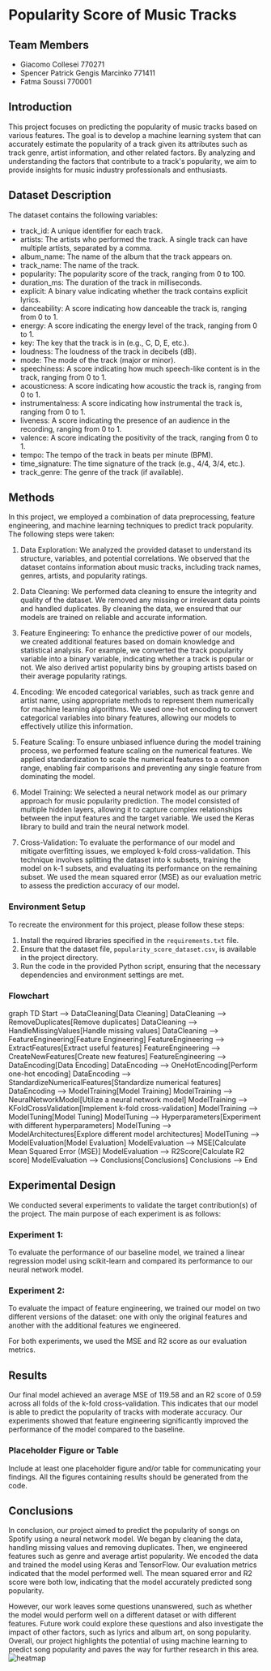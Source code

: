 #  Popularity Score of Music Tracks

## Team Members

- Giacomo Collesei 770271
- Spencer Patrick Gengis Marcinko 771411
- Fatma Soussi 770001

## Introduction
This project focuses on predicting the popularity of music tracks based on various features. The goal is to develop a machine learning system that can accurately estimate the popularity of a track given its attributes such as track genre, artist information, and other related factors. By analyzing and understanding the factors that contribute to a track's popularity, we aim to provide insights for music industry professionals and enthusiasts.

## Dataset Description
The dataset contains the following variables:
- track_id: A unique identifier for each track.
- artists: The artists who performed the track. A single track can have multiple artists, separated by a comma.
- album_name: The name of the album that the track appears on.
- track_name: The name of the track.
- popularity: The popularity score of the track, ranging from 0 to 100.
- duration_ms: The duration of the track in milliseconds.
- explicit: A binary value indicating whether the track contains explicit lyrics.
- danceability: A score indicating how danceable the track is, ranging from 0 to 1.
- energy: A score indicating the energy level of the track, ranging from 0 to 1.
- key: The key that the track is in (e.g., C, D, E, etc.).
- loudness: The loudness of the track in decibels (dB).
- mode: The mode of the track (major or minor).
- speechiness: A score indicating how much speech-like content is in the track, ranging from 0 to 1.
- acousticness: A score indicating how acoustic the track is, ranging from 0 to 1.
- instrumentalness: A score indicating how instrumental the track is, ranging from 0 to 1.
- liveness: A score indicating the presence of an audience in the recording, ranging from 0 to 1.
- valence: A score indicating the positivity of the track, ranging from 0 to 1.
- tempo: The tempo of the track in beats per minute (BPM).
- time_signature: The time signature of the track (e.g., 4/4, 3/4, etc.).
- track_genre: The genre of the track (if available).

## Methods
In this project, we employed a combination of data preprocessing, feature engineering, and machine learning techniques to predict track popularity. The following steps were taken:

1. Data Exploration: We analyzed the provided dataset to understand its structure, variables, and potential correlations. We observed that the dataset contains information about music tracks, including track names, genres, artists, and popularity ratings.

2. Data Cleaning: We performed data cleaning to ensure the integrity and quality of the dataset. We removed any missing or irrelevant data points and handled duplicates. By cleaning the data, we ensured that our models are trained on reliable and accurate information.

3. Feature Engineering: To enhance the predictive power of our models, we created additional features based on domain knowledge and statistical analysis. For example, we converted the track popularity variable into a binary variable, indicating whether a track is popular or not. We also derived artist popularity bins by grouping artists based on their average popularity ratings.

4. Encoding: We encoded categorical variables, such as track genre and artist name, using appropriate methods to represent them numerically for machine learning algorithms. We used one-hot encoding to convert categorical variables into binary features, allowing our models to effectively utilize this information.

5. Feature Scaling: To ensure unbiased influence during the model training process, we performed feature scaling on the numerical features. We applied standardization to scale the numerical features to a common range, enabling fair comparisons and preventing any single feature from dominating the model.

6. Model Training: We selected a neural network model as our primary approach for music popularity prediction. The model consisted of multiple hidden layers, allowing it to capture complex relationships between the input features and the target variable. We used the Keras library to build and train the neural network model.

7. Cross-Validation: To evaluate the performance of our model and mitigate overfitting issues, we employed k-fold cross-validation. This technique involves splitting the dataset into k subsets, training the model on k-1 subsets, and evaluating its performance on the remaining subset. We used the mean squared error (MSE) as our evaluation metric to assess the prediction accuracy of our model.

### Environment Setup
To recreate the environment for this project, please follow these steps:

1. Install the required libraries specified in the `requirements.txt` file.
2. Ensure that the dataset file, `popularity_score_dataset.csv`, is available in the project directory.
3. Run the code in the provided Python script, ensuring that the necessary dependencies and environment settings are met.

### Flowchart

graph TD
    Start --> DataCleaning[Data Cleaning]
    DataCleaning --> RemoveDuplicates[Remove duplicates]
    DataCleaning --> HandleMissingValues[Handle missing values]
    DataCleaning --> FeatureEngineering[Feature Engineering]
    FeatureEngineering --> ExtractFeatures[Extract useful features]
    FeatureEngineering --> CreateNewFeatures[Create new features]
    FeatureEngineering --> DataEncoding[Data Encoding]
    DataEncoding --> OneHotEncoding[Perform one-hot encoding]
    DataEncoding --> StandardizeNumericalFeatures[Standardize numerical features]
    DataEncoding --> ModelTraining[Model Training]
    ModelTraining --> NeuralNetworkModel[Utilize a neural network model]
    ModelTraining --> KFoldCrossValidation[Implement k-fold cross-validation]
    ModelTraining --> ModelTuning[Model Tuning]
    ModelTuning --> Hyperparameters[Experiment with different hyperparameters]
    ModelTuning --> ModelArchitectures[Explore different model architectures]
    ModelTuning --> ModelEvaluation[Model Evaluation]
    ModelEvaluation --> MSE[Calculate Mean Squared Error (MSE)]
    ModelEvaluation --> R2Score[Calculate R2 score]
    ModelEvaluation --> Conclusions[Conclusions]
    Conclusions --> End

## Experimental Design

We conducted several experiments to validate the target contribution(s) of the project. The main purpose of each experiment is as follows:

### Experiment 1: 
To evaluate the performance of our baseline model, we trained a linear regression model using scikit-learn and compared its performance to our neural network model.

### Experiment 2: 
To evaluate the impact of feature engineering, we trained our model on two different versions of the dataset: one with only the original features and another with the additional features we engineered.

For both experiments, we used the MSE and R2 score as our evaluation metrics.

## Results
Our final model achieved an average MSE of 119.58 and an R2 score of 0.59 across all folds of the k-fold cross-validation. This indicates that our model is able to predict the popularity of tracks with moderate accuracy. Our experiments showed that feature engineering significantly improved the performance of the model compared to the baseline.

### Placeholder Figure or Table
Include at least one placeholder figure and/or table for communicating your findings. All the figures containing results should be generated from the code.

## Conclusions
In conclusion, our project aimed to predict the popularity of songs on Spotify using a neural network model. We began by cleaning the data, handling missing values and removing duplicates. Then, we engineered features such as genre and average artist popularity. We encoded the data and trained the model using Keras and TensorFlow. Our evaluation metrics indicated that the model performed well. The mean squared error and R2 score were both low, indicating that the model accurately predicted song popularity.

However, our work leaves some questions unanswered, such as whether the model would perform well on a different dataset or with different features. Future work could explore these questions and also investigate the impact of other factors, such as lyrics and album art, on song popularity. Overall, our project highlights the potential of using machine learning to predict song popularity and paves the way for further research in this area.
![heatmap](https://github.com/giacolle6/770271/assets/127773034/0df74c71-eb9b-4230-bf7b-a78faab5a165)
